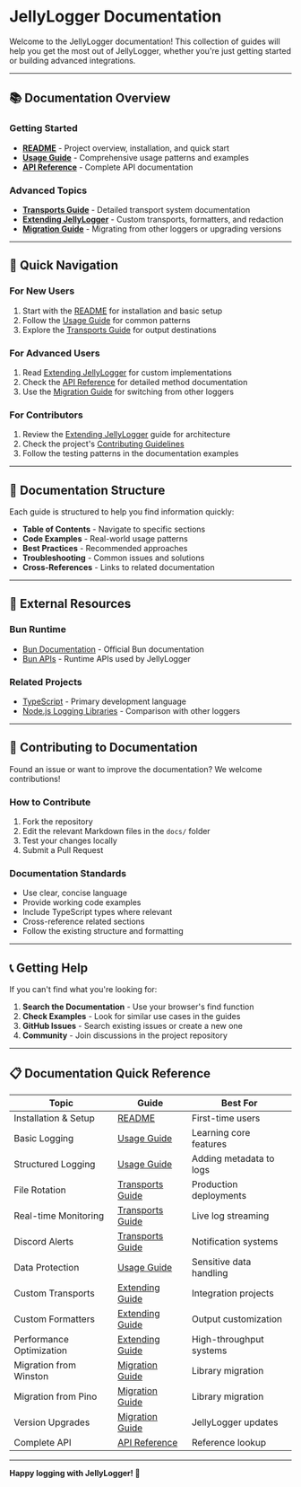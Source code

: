 # JellyLogger Documentation

Welcome to the JellyLogger documentation! This collection of guides will help you get the most out of JellyLogger, whether you're just getting started or building advanced integrations.

---

## 📚 Documentation Overview

### Getting Started

- **[README](../README.md)** - Project overview, installation, and quick start
- **[Usage Guide](./usage.md)** - Comprehensive usage patterns and examples
- **[API Reference](./api.md)** - Complete API documentation

### Advanced Topics

- **[Transports Guide](./transports.md)** - Detailed transport system documentation
- **[Extending JellyLogger](./extending.md)** - Custom transports, formatters, and redaction
- **[Migration Guide](./migration.md)** - Migrating from other loggers or upgrading versions

---

## 🚀 Quick Navigation

### For New Users

1. Start with the [README](../README.md) for installation and basic setup
2. Follow the [Usage Guide](./usage.md) for common patterns
3. Explore the [Transports Guide](./transports.md) for output destinations

### For Advanced Users

1. Read [Extending JellyLogger](./extending.md) for custom implementations
2. Check the [API Reference](./api.md) for detailed method documentation
3. Use the [Migration Guide](./migration.md) for switching from other loggers

### For Contributors

1. Review the [Extending JellyLogger](./extending.md) guide for architecture
2. Check the project's [Contributing Guidelines](../CONTRIBUTING.md)
3. Follow the testing patterns in the documentation examples

---

## 📖 Documentation Structure

Each guide is structured to help you find information quickly:

- **Table of Contents** - Navigate to specific sections
- **Code Examples** - Real-world usage patterns
- **Best Practices** - Recommended approaches
- **Troubleshooting** - Common issues and solutions
- **Cross-References** - Links to related documentation

---

## 🔗 External Resources

### Bun Runtime

- [Bun Documentation](https://bun.sh/docs) - Official Bun documentation
- [Bun APIs](https://bun.sh/docs/api) - Runtime APIs used by JellyLogger

### Related Projects

- [TypeScript](https://www.typescriptlang.org/) - Primary development language
- [Node.js Logging Libraries](https://nodejs.org/en/learn/getting-started/nodejs-logging) - Comparison with other loggers

---

## 📝 Contributing to Documentation

Found an issue or want to improve the documentation? We welcome contributions!

### How to Contribute

1. Fork the repository
2. Edit the relevant Markdown files in the `docs/` folder
3. Test your changes locally
4. Submit a Pull Request

### Documentation Standards

- Use clear, concise language
- Provide working code examples
- Include TypeScript types where relevant
- Cross-reference related sections
- Follow the existing structure and formatting

---

## 📞 Getting Help

If you can't find what you're looking for:

1. **Search the Documentation** - Use your browser's find function
2. **Check Examples** - Look for similar use cases in the guides
3. **GitHub Issues** - Search existing issues or create a new one
4. **Community** - Join discussions in the project repository

---

## 📋 Documentation Quick Reference

| Topic                    | Guide                               | Best For                |
| ------------------------ | ----------------------------------- | ----------------------- |
| Installation & Setup     | [README](../README.md)              | First-time users        |
| Basic Logging            | [Usage Guide](./usage.md)           | Learning core features  |
| Structured Logging       | [Usage Guide](./usage.md)           | Adding metadata to logs |
| File Rotation            | [Transports Guide](./transports.md) | Production deployments  |
| Real-time Monitoring     | [Transports Guide](./transports.md) | Live log streaming      |
| Discord Alerts           | [Transports Guide](./transports.md) | Notification systems    |
| Data Protection          | [Usage Guide](./usage.md)           | Sensitive data handling |
| Custom Transports        | [Extending Guide](./extending.md)   | Integration projects    |
| Custom Formatters        | [Extending Guide](./extending.md)   | Output customization    |
| Performance Optimization | [Extending Guide](./extending.md)   | High-throughput systems |
| Migration from Winston   | [Migration Guide](./migration.md)   | Library migration       |
| Migration from Pino      | [Migration Guide](./migration.md)   | Library migration       |
| Version Upgrades         | [Migration Guide](./migration.md)   | JellyLogger updates     |
| Complete API             | [API Reference](./api.md)           | Reference lookup        |

---

**Happy logging with JellyLogger! 🪼**
